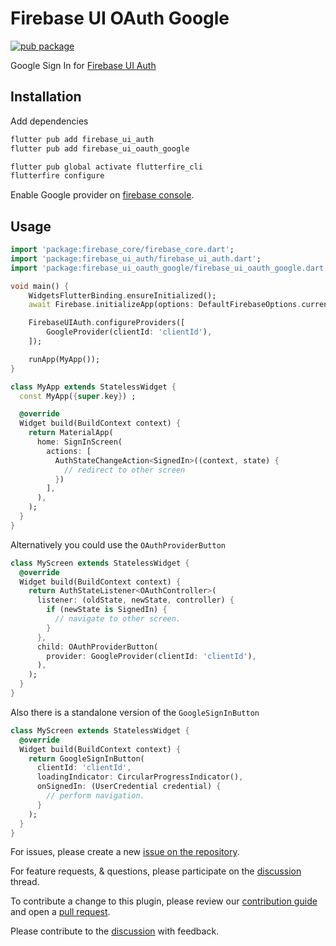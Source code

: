 # Firebase UI OAuth Google

[![pub package](https://img.shields.io/pub/v/firebase_ui_oauth_google.svg)](https://pub.dev/packages/firebase_ui_oauth_google)

Google Sign In for [Firebase UI Auth](https://pub.dev/packages/firebase_ui_auth)

## Installation

Add dependencies

```sh
flutter pub add firebase_ui_auth
flutter pub add firebase_ui_oauth_google

flutter pub global activate flutterfire_cli
flutterfire configure
```

Enable Google provider on [firebase console](https://console.firebase.google.com/).

## Usage

```dart
import 'package:firebase_core/firebase_core.dart';
import 'package:firebase_ui_auth/firebase_ui_auth.dart';
import 'package:firebase_ui_oauth_google/firebase_ui_oauth_google.dart';

void main() {
    WidgetsFlutterBinding.ensureInitialized();
    await Firebase.initializeApp(options: DefaultFirebaseOptions.currentPlatform);

    FirebaseUIAuth.configureProviders([
        GoogleProvider(clientId: 'clientId'),
    ]);

    runApp(MyApp());
}

class MyApp extends StatelessWidget {
  const MyApp({super.key}) ;

  @override
  Widget build(BuildContext context) {
    return MaterialApp(
      home: SignInScreen(
        actions: [
          AuthStateChangeAction<SignedIn>((context, state) {
            // redirect to other screen
          })
        ],
      ),
    );
  }
}
```

Alternatively you could use the `OAuthProviderButton`

```dart
class MyScreen extends StatelessWidget {
  @override
  Widget build(BuildContext context) {
    return AuthStateListener<OAuthController>(
      listener: (oldState, newState, controller) {
        if (newState is SignedIn) {
          // navigate to other screen.
        }
      },
      child: OAuthProviderButton(
        provider: GoogleProvider(clientId: 'clientId'),
      ),
    );
  }
}
```

Also there is a standalone version of the `GoogleSignInButton`

```dart
class MyScreen extends StatelessWidget {
  @override
  Widget build(BuildContext context) {
    return GoogleSignInButton(
      clientId: 'clientId',
      loadingIndicator: CircularProgressIndicator(),
      onSignedIn: (UserCredential credential) {
        // perform navigation.
      }
    );
  }
}
```

For issues, please create a new [issue on the repository](https://github.com/firebase/FirebaseUI-Flutter/issues).

For feature requests, & questions, please participate on the [discussion](https://github.com/firebase/FirebaseUI-Flutter/discussions/6978) thread.

To contribute a change to this plugin, please review our [contribution guide](https://github.com/firebase/FirebaseUI-Flutter/blob/master/CONTRIBUTING.md) and open a [pull request](https://github.com/firebase/FirebaseUI-Flutter/pulls).

Please contribute to the [discussion](https://github.com/firebase/FirebaseUI-Flutter/discussions/6978) with feedback.
